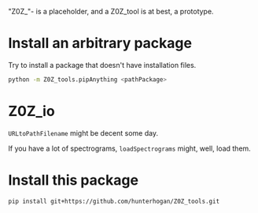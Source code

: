 "Z0Z_"- is a placeholder, and a Z0Z_tool is at best, a prototype.

# Install an arbitrary package

Try to install a package that doesn't have installation files.
```sh
python -m Z0Z_tools.pipAnything <pathPackage>
```

# Z0Z_io

`URLtoPathFilename` might be decent some day.

If you have a lot of spectrograms, `loadSpectrograms` might, well, load them.

# Install this package

```sh
pip install git+https://github.com/hunterhogan/Z0Z_tools.git
```
